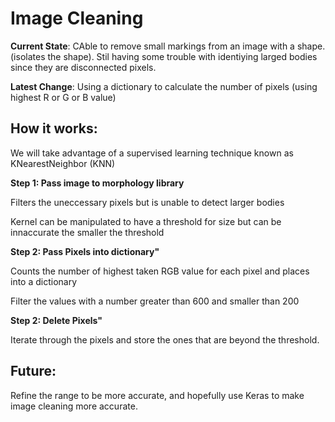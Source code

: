 # Image Cleaning
<div>
<p> <b>Current State</b>: CAble to remove small markings from an image with a shape. (isolates the shape). Stil having some trouble with identiying larged bodies since they are disconnected pixels.</p>
</div>

<div>
<p><strong>Latest Change</strong>: Using a dictionary to calculate the number of pixels (using highest R or G or B value) </p>
</div>
 
How it works:
-------------
<h> We will take advantage of a supervised learning technique known as KNearestNeighbor (KNN) <h>
 
<b>Step 1: Pass image to morphology library</b>
 <div>
   <p>Filters the uneccessary pixels but is unable to detect larger bodies</p> 
   <p>Kernel can be manipulated to have a threshold for size but can be innaccurate the smaller the threshold <p>

 </div>
<b>Step 2: Pass Pixels into dictionary" </b>
<div>
   <p>Counts the number of highest taken RGB value for each pixel and places into a dictionary</p>
   <p>Filter the values with a number greater than 600 and smaller than 200</p>
</div>
<b>Step 2: Delete Pixels" </b>
<div>
   <p>Iterate through the pixels and store the ones that are beyond the threshold.</p>
</div>

Future:
-------------

<div>
   <p>Refine the range to be more accurate, and hopefully use Keras to make image cleaning more accurate.</p>
</div>

